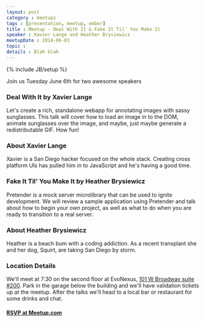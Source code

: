 ```yaml
---
layout: post
category : meetups
tags : [presentation, meetup, ember]
title : Meetup - Deal With It & Fake It Til' You Make It
speaker : Xavier Lange and Heather Brysiewicz
meetupDate : 2014-06-03
topic :
details : Blah blah
---
```


{% include JB/setup %}

Join us Tuesday June 6th for two awesome speakers

### Deal With It by Xavier Lange

Let's create a rich, standalone webapp for annotating images with sassy sunglasses. This talk will cover how to load an image in to the DOM, animate sunglasses over the image, and maybe, just maybe generate a redistributable GIF. How fun!

### About Xavier Lange

Xavier is a San Diego hacker focused on the whole stack. Creating cross platform UIs has pulled him in to JavaScript and he's having a good time.

### Fake It Til' You Make It by Heather Brysiewicz

Pretender is a mock server microlibrary that can be used to ignite development. We will review a sample application using Pretender and talk about how to begin your own project, as well as what to do when you are ready to transition to a real server.

### About Heather Brysiewicz

Heather is a beach bum with a coding addiction. As a recent transplant she and her dog, Squirt, are taking San Diego by storm.

### Location Details

We'll meet at 7:30 on the second floor at EvoNexus, [101 W Broadway suite #200](https://www.google.com/maps/preview/place/101+W+Broadway+%23200,+San+Diego,+CA+92101/@32.7150983,-117.164295,17z/data=!3m1!4b1!4m2!3m1!1s0x80d954a84a1fe9a1:0x37a8c0521720bfd?hl=en). Park in the garage below the building
and we'll have validation tickets up at the meetup. After the talks we'll head to a local bar or restaurant
for some drinks and chat.

#### [RSVP at Meetup.com](http://www.meetup.com/sandiegojs/events/183361882/)
